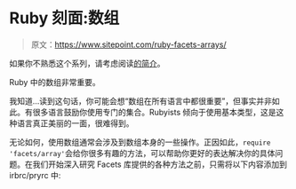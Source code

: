 # Ruby 刻面:数组

> 原文：<https://www.sitepoint.com/ruby-facets-arrays/>

如果你不熟悉这个系列，请考虑阅读[的简介](https://www.sitepoint.com/the-ruby-facets-series/)。

Ruby 中的数组非常重要。

我知道…读到这句话，你可能会想“数组在所有语言中都很重要”，但事实并非如此。有很多语言鼓励你使用专门的集合。Rubyists 倾向于使用基本类型，这是这种语言真正美丽的一面，很难得到。

无论如何，使用数组通常会涉及到数组本身的一些操作。正因如此，`require 'facets/array'`会给你很多有趣的方法，可以帮助你更好的表达解决你的具体问题。在我们开始深入研究 Facets 库提供的各种方法之前，只需将以下内容添加到 irbrc/pryrc 中:
